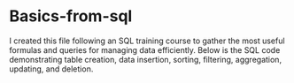 # Basics-from-sql
I created this file following an SQL training course to gather the most useful formulas and queries for managing data efficiently. Below is the SQL code demonstrating table creation, data insertion, sorting, filtering, aggregation, updating, and deletion.
